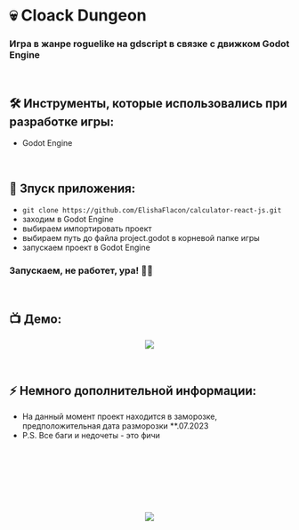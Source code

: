 <h1> 
     💀 Cloack Dungeon
</h1>

<h3>
Игра в жанре roguelike на gdscript в связке с движком Godot Engine
</h3>



</br>



<h2>
  🛠️ Инструменты, которые использовались при разработке игры:
</h2>

- Godot Engine



</br>



<h2>
  🚀 Зпуск приложения:
</h2>

- `git clone https://github.com/ElishaFlacon/calculator-react-js.git`
- заходим в Godot Engine
- выбираем импортировать проект
- выбираем путь до файла project.godot в корневой папке игры
- запускаем проект в Godot Engine
<h3>
    Запускаем, не работет, ура! 🗿🚬
</h3>



</br>



<h2>
 📺 Демо:
</h2>

<p align="center">
  <img src="https://user-images.githubusercontent.com/83610362/233336110-9856dadc-58bd-4a84-8964-13b067d494d4.png"/>
</p>



</br>



<h2>
⚡ Немного дополнительной информации:
</h2>

- На данный момент проект находится в заморозке, предположительная дата разморозки **.07.2023
- P.S. Все баги и недочеты - это фичи



<br/>
<br/>
<br/>
<br/>
<br/>
<br/>



<p align="center">
  <img src="https://capsule-render.vercel.app/api?type=waving&color=d179b8&height=64&section=footer"/>
</p>
